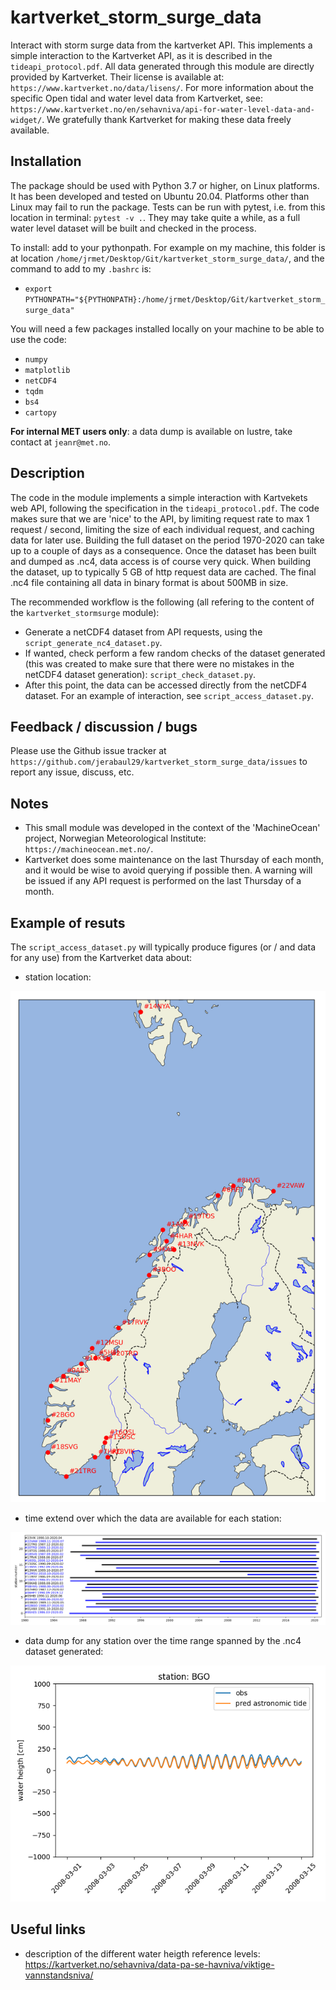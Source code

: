 # kartverket_storm_surge_data

Interact with storm surge data from the kartverket API. This implements a simple interaction to the Kartverket API, as it is described in the ```tideapi_protocol.pdf```. All data generated through this module are directly provided by Kartverket. Their license is available at: ```https://www.kartverket.no/data/lisens/```. For more information about the specific Open tidal and water level data from Kartverket, see: ```https://www.kartverket.no/en/sehavniva/api-for-water-level-data-and-widget/```. We gratefully thank Kartverket for making these data freely available.

## Installation

The package should be used with Python 3.7 or higher, on Linux platforms. It has been developed and tested on Ubuntu 20.04. Platforms other than Linux may fail to run the package. Tests can be run with pytest, i.e. from this location in terminal: ```pytest -v .```. They may take quite a while, as a full water level dataset will be built and checked in the process.

To install: add to your pythonpath. For example on my machine, this folder is at location ```/home/jrmet/Desktop/Git/kartverket_storm_surge_data/```, and the command to add to my ```.bashrc``` is:

- ```export PYTHONPATH="${PYTHONPATH}:/home/jrmet/Desktop/Git/kartverket_storm_surge_data"```

You will need a few packages installed locally on your machine to be able to use the code:

- ```numpy```
- ```matplotlib```
- ```netCDF4```
- ```tqdm```
- ```bs4```
- ```cartopy```
 
**For internal MET users only**: a data dump is available on lustre, take contact at ```jeanr@met.no```.

## Description

The code in the module implements a simple interaction with Kartvekets web API, following the specification in the ```tideapi_protocol.pdf```. The code makes sure that we are 'nice' to the API, by limiting request rate to max 1 request / second, limiting the size of each individual request, and caching data for later use. Building the full dataset on the period 1970-2020 can take up to a couple of days as a consequence. Once the dataset has been built and dumped as .nc4, data access is of course very quick. When building the dataset, up to typically 5 GB of http request data are cached. The final .nc4 file containing all data in binary format is about 500MB in size.

The recommended workflow is the following (all refering to the content of the ```kartverket_stormsurge``` module):

- Generate a netCDF4 dataset from API requests, using the ```script_generate_nc4_dataset.py```.
- If wanted, check perform a few random checks of the dataset generated (this was created to make sure that there were no mistakes in the netCDF4 dataset generation): ```script_check_dataset.py```.
- After this point, the data can be accessed directly from the netCDF4 dataset. For an example of interaction, see ```script_access_dataset.py```.

## Feedback / discussion / bugs

Please use the Github issue tracker at ```https://github.com/jerabaul29/kartverket_storm_surge_data/issues``` to report any issue, discuss, etc.

## Notes

- This small module was developed in the context of the 'MachineOcean' project, Norwegian Meteorological Institute: ```https://machineocean.met.no/```.
- Kartverket does some maintenance on the last Thursday of each month, and it would be wise to avoid querying if possible then. A warning will be issued if any API request is performed on the last Thursday of a month.

## Example of resuts

The ```script_access_dataset.py``` will typically produce figures (or / and data for any use) from the Kartverket data about:

- station location:

![location](./figs/all_stations_locations.png)

- time extend over which the data are available for each station:

![time span](./figs/all_stations_time_extent.png)

- data dump for any station over the time range spanned by the .nc4 dataset generated:

![example data](./figs/data_from_nc4_dump.png)

## Useful links

- description of the different water heigth reference levels: https://kartverket.no/sehavniva/data-pa-se-havniva/viktige-vannstandsniva/